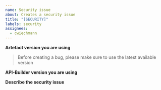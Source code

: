 ```yaml
---
name: Security issue
about: Creates a security issue
title: "[SECURITY]"
labels: security
assignees: 
  - cwiechmann
---
```


**Artefact version you are using**
> Before creating a bug, please make sure to use the latest available version

**API-Builder version you are using**


**Describe the security issue**



